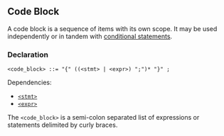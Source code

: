 ## Code Block

A code block is a sequence of items with its own scope. It may be used independently or in tandem
with [conditional statements](./branching.md).

### Declaration

```ebnf
<code_block> ::= "{" ((<stmt> | <expr>) ";")* "}" ;
```

Dependencies:

- [`<stmt>`](../statements.md)
- [`<expr>`](../expressions.md)

The `<code_block>` is a semi-colon separated list of expressions or statements delimited by curly
braces.
